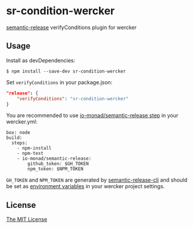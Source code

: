 # sr-condition-wercker

[semantic-release](https://github.com/semantic-release/semantic-release) verifyConditions plugin for wercker

## Usage

Install as devDependencies:

```
$ npm install --save-dev sr-condition-wercker
```

Set `verifyConditions` in your package.json:

```json
"release": {
    "verifyConditions": "sr-condition-wercker"
}
```

You are recommended to use [io-monad/semantic-release step](https://app.wercker.com/#applications/57251c8a742fcc85460eb324/tab/details/) in your wercker.yml:

```
box: node
build:
  steps:
    - npm-install
    - npm-test
    - io-monad/semantic-release:
        github_token: $GH_TOKEN
        npm_token: $NPM_TOKEN
```

`GH_TOKEN` and `NPM_TOKEN` are generated by [semantic-release-cli](https://github.com/semantic-release/cli) and should be set as [environment variables](http://devcenter.wercker.com/docs/environment-variables/index.html) in your wercker project settings.

## License

[The MIT License](LICENSE)
